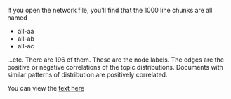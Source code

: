 If you open the network file, you'll find that the 1000 line chunks are all named

* all-aa
* all-ab
* all-ac

...etc. There are 196 of them. These are the node labels. The edges are the positive or negative correlations of the topic distributions. Documents with similar patterns of distribution are positively correlated.

You can view the [text here](https://github.com/shawngraham/ferguson/tree/master/jury-docs-split-into-1000-line-chunks)
